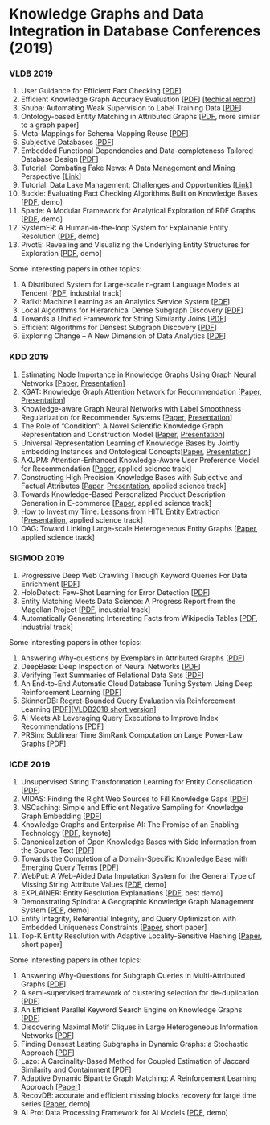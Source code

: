 # Knowledge Graphs and Data Integration in Database Conferences (2019)

### VLDB 2019
1. User Guidance for Efficient Fact Checking [[PDF](https://dl.acm.org/citation.cfm?id=3324031.3341984)]
2. Efficient Knowledge Graph Accuracy Evaluation [[PDF](https://arxiv.org/pdf/1907.09657.pdf)]  [[techical reprot](https://users.cs.duke.edu/~jygao/KG_eval_vldb_full.pdf)]
3. Snuba: Automating Weak Supervision to Label Training Data [[PDF](http://www.vldb.org/pvldb/vol12/p223-varma.pdf)]
4. Ontology-based Entity Matching in Attributed Graphs [[PDF](http://www.vldb.org/pvldb/vol12/p1195-ma.pdf), more similar to a graph paper]
5. Meta-Mappings for Schema Mapping Reuse [[PDF](http://www.eurecom.fr/~papotti/files/MappingReuse.pdf)]
6. Subjective Databases [[PDF](https://arxiv.org/pdf/1902.09661.pdf)]
7. Embedded Functional Dependencies and Data-completeness Tailored Database Design [[PDF](http://www.vldb.org/pvldb/vol12/p1458-wei.pdf)]
8. Tutorial: Combating Fake News: A Data Management and Mining Perspective [[Link](https://combatingfakenewstutorial.github.io/vldb19.html)]
9. Tutorial: Data Lake Management: Challenges and Opportunities [[Link](https://rjmillerlab.github.io/data-lake-tutorial-slides/)]
10. Buckle: Evaluating Fact Checking Algorithms Built on Knowledge Bases [[PDF](http://www.eurecom.fr/fr/publication/5468/download/data-publi-5468.pdf), demo]
11. Spade: A Modular Framework for Analytical Exploration of RDF Graphs [[PDF](http://www.vldb.org/pvldb/vol12/p1926-diao.pdf), demo]
12. SystemER: A Human-in-the-loop System for Explainable Entity Resolution [[PDF](http://www.vldb.org/pvldb/vol12/p1794-qian.pdf), demo]
13. PivotE: Revealing and Visualizing the Underlying Entity Structures for Exploration [[PDF](http://www.vldb.org/pvldb/vol12/p1966-xueran.pdf), demo]

Some interesting papers in other topics:
1. A Distributed System for Large-scale n-gram Language Models at Tencent [[PDF](http://www.vldb.org/pvldb/vol12/p2206-long.pdf), industrial track]
2. Rafiki: Machine Learning as an Analytics Service System [[PDF](http://www.vldb.org/pvldb/vol12/p128-wang.pdf)]
3. Local Algorithms for Hierarchical Dense Subgraph Discovery [[PDF](http://www.vldb.org/pvldb/vol12/p43-sariyuce.pdf)]
4. Towards a Unified Framework for String Similarity Joins [[PDF](https://www.cs.helsinki.fi/u/jilu/documents/P1131_Lu.pdf)]
5. Efficient Algorithms for Densest Subgraph Discovery [[PDF](http://www.vldb.org/pvldb/vol12/p1719-fang.pdf)]
6. Exploring Change – A New Dimension of Data Analytics [[PDF](http://www.vldb.org/pvldb/vol12/p85-bleifuß.pdf)]

### KDD 2019
1. Estimating Node Importance in Knowledge Graphs Using Graph Neural Networks [[Paper](https://arxiv.org/pdf/1905.08865.pdf), [Presentation](https://www.kdd.org/kdd2019/accepted-papers/view/estimating-node-importance-in-knowledge-graphs-using-graph-neural-networks)]
2. KGAT: Knowledge Graph Attention Network for Recommendation [[Paper](https://arxiv.org/pdf/1905.07854.pdf), [Presentation](https://www.kdd.org/kdd2019/accepted-papers/view/kgat-knowledge-graph-attention-network-for-recommendation)]
3. Knowledge-aware Graph Neural Networks with Label Smoothness Regularization for Recommender Systems [[Paper](https://arxiv.org/pdf/1905.04413.pdf), [Presentation](https://www.kdd.org/kdd2019/accepted-papers/view/knowledge-aware-graph-neural-networks-with-label-smoothness-regularization-)]
4. The Role of “Condition”: A Novel Scientific Knowledge Graph Representation and Construction Model [[Paper](https://dl.acm.org/citation.cfm?id=3292500.3330942), [Presentation](https://www.kdd.org/kdd2019/accepted-papers/view/the-role-of-condition-a-novel-scientific-knowledge-graph-representation-and)]
5. Universal Representation Learning of Knowledge Bases by Jointly Embedding Instances and Ontological Concepts[[Paper](http://web.cs.ucla.edu/~yzsun/papers/2019_KDD_JOIE.pdf), [Presentation](https://www.kdd.org/kdd2019/accepted-papers/view/universal-representation-learning-of-knowledge-bases-by-jointly-embedding-i)]
6. AKUPM: Attention-Enhanced Knowledge-Aware User Preference Model for Recommendation [[Paper](https://dl.acm.org/citation.cfm?doid=3292500.3330705), applied science track]
7. Constructing High Precision Knowledge Bases with Subjective and Factual Attributes [[Paper](https://arxiv.org/pdf/1905.12807.pdf), [Presentation](https://www.kdd.org/kdd2019/accepted-papers/view/constructing-high-precision-knowledge-bases-with-subjective-and-factual-att), applied science track]
8. Towards Knowledge-Based Personalized Product Description Generation in E-commerce [[Paper](https://arxiv.org/pdf/1903.12457.pdf), applied science track]
9. How to Invest my Time: Lessons from HITL Entity Extraction [[Presentation](https://www.kdd.org/kdd2019/accepted-papers/view/how-to-invest-my-time-lessons-from-hitl-entity-extraction), applied science track]
10. OAG: Toward Linking Large-scale Heterogeneous Entity Graphs [[Paper](http://keg.cs.tsinghua.edu.cn/jietang/publications/KDD19-Zhang-et-al-Open_Academic_Graph.pdf), applied science track]

### SIGMOD 2019
1. Progressive Deep Web Crawling Through Keyword Queries For Data Enrichment [[PDF](https://www.cs.sfu.ca/~jnwang/papers/sigmod2019-deeper-crawler.pdf)]
2. HoloDetect: Few-Shot Learning for Error Detection [[PDF](https://arxiv.org/pdf/1904.02285.pdf)]
3. Entity Matching Meets Data Science: A Progress Report from the Magellan Project [[PDF](http://pages.cs.wisc.edu/~anhai/papers1/magellan-sigmod19.pdf), industrial track]
4. Automatically Generating Interesting Facts from Wikipedia Tables [[PDF](https://dl.acm.org/citation.cfm?id=3314043), industrial track]

Some interesting papers in other topics:
1. Answering Why-questions by Exemplars in Attributed Graphs [[PDF](https://eecs.wsu.edu/~qsong/Files/paper/SIGMOD2019.pdf)]
2. DeepBase: Deep Inspection of Neural Networks [[PDF](https://arxiv.org/pdf/1808.04486.pdf)]
3. Verifying Text Summaries of Relational Data Sets [[PDF](https://arxiv.org/pdf/1804.07686.pdf)]
4. An End-to-End Automatic Cloud Database Tuning System Using Deep Reinforcement Learning [[PDF](http://dbgroup.cs.tsinghua.edu.cn/ligl/papers/sigmod19-cdbtune.pdf)]
5. SkinnerDB: Regret-Bounded Query Evaluation via Reinforcement Learning [[PDF](https://arxiv.org/pdf/1901.05152.pdf)][[VLDB2018 short version](http://www.vldb.org/pvldb/vol11/p2074-trummer.pdf)]
6. AI Meets AI: Leveraging Query Executions to Improve Index Recommendations [[PDF](https://www.microsoft.com/en-us/research/uploads/prod/2019/04/regression_sigmod2019_CR.pdf)]
7. PRSim: Sublinear Time SimRank Computation on Large Power-Law Graphs [[PDF](https://arxiv.org/pdf/1905.02354.pdf)]

### ICDE 2019
1. Unsupervised String Transformation Learning for Entity Consolidation [[PDF](https://cs.uwaterloo.ca/~ilyas/papers/DengICDE2019.pdf)]
2. MIDAS: Finding the Right Web Sources to Fill Knowledge Gaps [[PDF](https://people.cs.umass.edu/~xlwang/midas-paper.pdf)]
3. NSCaching: Simple and Efficient Negative Sampling for Knowledge Graph Embedding [[PDF](https://arxiv.org/pdf/1812.06410.pdf)]
4. Knowledge Graphs and Enterprise AI: The Promise of an Enabling Technology [[PDF](https://ieeexplore.ieee.org/document/8731350), keynote]
5. Canonicalization of Open Knowledge Bases with Side Information from the Source Text [[PDF](https://ieeexplore.ieee.org/stamp/stamp.jsp?arnumber=8731346)]
6. Towards the Completion of a Domain-Specific Knowledge Base with Emerging Query Terms [[PDF](https://ieeexplore.ieee.org/abstract/document/8731487)]
7. WebPut: A Web-Aided Data Imputation System for the General Type of Missing String Attribute Values [[PDF](https://ieeexplore.ieee.org/document/8731367), demo]
8. EXPLAINER: Entity Resolution Explanations [[PDF](http://da.qcri.org/ntang/pubs/hilda2019.pdf), best demo]
9. Demonstrating Spindra: A Geographic Knowledge Graph Management System [[PDF](http://www.public.asu.edu/~jiayu2/geospark/publication/spindra-icde2019-demo.pdf), demo]
10. Entity Integrity, Referential Integrity, and Query Optimization with Embedded Uniqueness Constraints [[Paper](https://ieeexplore.ieee.org/stamp/stamp.jsp?tp=&arnumber=8731360), short paper]
11. Top-K Entity Resolution with Adaptive Locality-Sensitive Hashing [[Paper](https://ieeexplore.ieee.org/document/8731463), short paper]


Some interesting papers in other topics:
1. Answering Why-Questions for Subgraph Queries in Multi-Attributed Graphs [[PDF](https://eecs.wsu.edu/~qsong/Files/paper/ICDE19f.pdf)]
2. A semi-supervised framework of clustering selection for de-duplication [[PDF](https://cs.uwaterloo.ca/~ilyas/papers/KushagraICDE2019.pdf)]
3. An Efficient Parallel Keyword Search Engine on Knowledge Graphs [[PDF](https://www.comp.nus.edu.sg/~atung/publication/wikisearch.pdf)]
4. Discovering Maximal Motif Cliques in Large Heterogeneous Information Networks [[PDF](https://ieeexplore.ieee.org/abstract/document/8731437)]
5. Finding Densest Lasting Subgraphs in Dynamic Graphs: a Stochastic Approach [[PDF](https://ieeexplore.ieee.org/stamp/stamp.jsp?arnumber=8731510)]
6. Lazo: A Cardinality-Based Method for Coupled Estimation of Jaccard Similarity and Containment [[PDF](https://jisoomin.github.io/research/paper.pdf)]
7. Adaptive Dynamic Bipartite Graph Matching: A Reinforcement Learning Approach [[Paper](https://www.ntu.edu.sg/home/c.long/paper/19-ICDE-AdaptiveMatching.pdf)]
8. RecovDB: accurate and efficient missing blocks recovery for large time series [[Paper](https://exascale.info/assets/pdf/recovdb19.pdf), demo]
9. AI Pro: Data Processing Framework for AI Models [[PDF](http://www.cs.utah.edu/~deb/assets/pub/aipro-icde19.pdf), demo]


